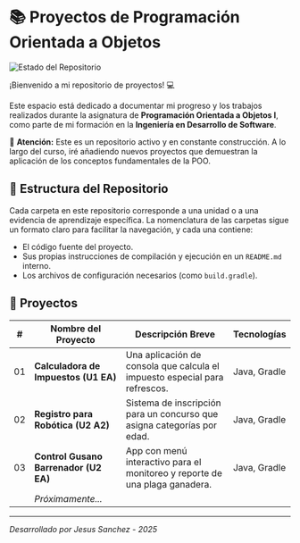 # 📚 Proyectos de Programación Orientada a Objetos

![Estado del Repositorio](https://img.shields.io/badge/Estado-En%20Construcci%C3%B3n-yellow.svg)

¡Bienvenido a mi repositorio de proyectos! 💻

Este espacio está dedicado a documentar mi progreso y los trabajos realizados durante la asignatura de **Programación Orientada a Objetos I**, como parte de mi formación en la **Ingeniería en Desarrollo de Software**.

🚧 **Atención:** Este es un repositorio activo y en constante construcción. A lo largo del curso, iré añadiendo nuevos proyectos que demuestran la aplicación de los conceptos fundamentales de la POO.

## 📂 Estructura del Repositorio

Cada carpeta en este repositorio corresponde a una unidad o a una evidencia de aprendizaje específica. La nomenclatura de las carpetas sigue un formato claro para facilitar la navegación, y cada una contiene:

- El código fuente del proyecto.
- Sus propias instrucciones de compilación y ejecución en un `README.md` interno.
- Los archivos de configuración necesarios (como `build.gradle`).

## 🚀 Proyectos

| #   | Nombre del Proyecto                   | Descripción Breve                                                           | Tecnologías  |
| --- | ------------------------------------- | --------------------------------------------------------------------------- | ------------ |
| 01  | **Calculadora de Impuestos (U1 EA)**  | Una aplicación de consola que calcula el impuesto especial para refrescos.  | Java, Gradle |
| 02  | **Registro para Robótica (U2 A2)**    | Sistema de inscripción para un concurso que asigna categorías por edad.     | Java, Gradle |
| 03  | **Control Gusano Barrenador (U2 EA)** | App con menú interactivo para el monitoreo y reporte de una plaga ganadera. | Java, Gradle |
|     | _Próximamente..._                     |                                                                             |              |

---

_Desarrollado por Jesus Sanchez - 2025_
